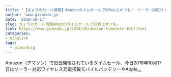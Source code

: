 ```yaml
---
title: "【きょうのセール情報】Amazonタイムセールで90%以上オフも！ ソーラー対応ワイヤレス充電搭載モバイルバッテリーやApple Pencil充電スタンドがお買い得に"
author: 'www.gizmodo.jp'
date: '2018-10-17'
slug: きょうのセール情報amazonタイムセールで90以上オフも-
link: https://www.gizmodo.jp/2018/10/amazon-timesale-1017.html
categories:
- bloglink
tags:
  - gizmodojp
---
```


Amazon（アマゾン）で毎日開催されているタイムセール、今日2018年10月17日はソーラー対応ワイヤレス充電搭載モバイルバッテリーやApple[... <i class="fas fa-external-link-alt"></i>](https://www.gizmodo.jp/2018/10/amazon-timesale-1017.html)

